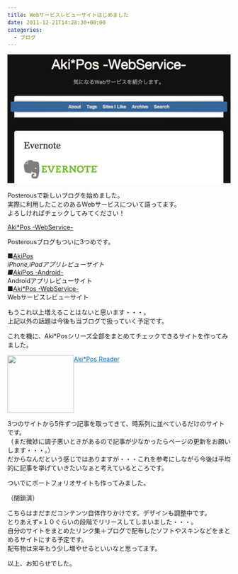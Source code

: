 ```yaml
---
title: Webサービスレビューサイトはじめました
date: 2011-12-21T14:28:30+00:00
categories:
  - ブログ
---
```

![AkiPosv3](./AkiPosv3-1.png)

Posterousで新しいブログを始めました。  
実際に利用したことのあるWebサービスについて語ってます。  
よろしければチェックしてみてください！

<a href="http://aki19v3.posterous.com" title="Aki*Pos -WebService-" target="_blank">Aki*Pos -WebService-</a>

Posterousブログもついに3つめです。

■<a href="http://aki19.posterous.com" title="Aki*Pos" target="_blank">Aki*Pos</a>  
iPhone,iPadアプリレビューサイト  
■<a href="http://aki19v2.posterous.com" title="Aki*Pos -Android-" target="_blank">Aki*Pos -Android-</a>  
Androidアプリレビューサイト  
■<a href="http://aki19v3.posterous.com" title="Aki*Pos -WebService-" target="_blank">Aki*Pos -WebService-</a>  
Webサービスレビューサイト

もうこれ以上増えることはないと思います・・・。  
上記以外の話題は今後も当ブログで扱っていく予定です。

これを機に、Aki*Posシリーズ全部をまとめてチェックできるサイトを作ってみました。

<a href="http://alicesystems.lomo.jp/labo/apreader/index.html" target="_blank"><img loading="lazy" class="alignleft" align="left" border="0" src="https://capture.heartrails.com/150x130/shadow?http://alicesystems.lomo.jp/labo/apreader/index.html" alt="" width="150" height="130" /></a><a style="color:#0070C5;" href="http://alicesystems.lomo.jp/labo/apreader/index.html" target="_blank">Aki*Pos Reader</a><a href="https://b.hatena.ne.jp/entry/http://alicesystems.lomo.jp/labo/apreader/index.html" target="_blank"><img border="0" src="https://b.hatena.ne.jp/entry/image/http://alicesystems.lomo.jp/labo/apreader/index.html" alt="" /></a><br style="clear:both;" />

3つのサイトから5件ずつ記事を取ってきて、時系列に並べているだけのサイトです。  
（まだ微妙に調子悪いときがあるので記事が少なかったらページの更新をお願いします・・・。）  
だからなんだという感じではありますが・・・これを参考にしながら今後は平均的に記事を挙げていきたいなぁと考えているところです。

ついでにポートフォリオサイトも作ってみました。

（閉鎖済）

こちらはまだまだコンテンツ自体作りかけです。デザインも調整中です。  
とりあえず×１０ぐらいの段階でリリースしてしまいました・・・。  
自分のサイトをまとめたリンク集＋ブログで配布したソフトやスキンなどをまとめるサイトにする予定です。  
配布物は来年もう少し増やせるといいなと思ってます。

以上、お知らせでした。
